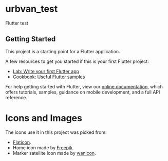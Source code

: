 # urbvan_test

Flutter test

## Getting Started

This project is a starting point for a Flutter application.

A few resources to get you started if this is your first Flutter project:

- [Lab: Write your first Flutter app](https://flutter.dev/docs/get-started/codelab)
- [Cookbook: Useful Flutter samples](https://flutter.dev/docs/cookbook)

For help getting started with Flutter, view our
[online documentation](https://flutter.dev/docs), which offers tutorials,
samples, guidance on mobile development, and a full API reference.

# Icons and Images

The icons use it in this project was picked from:
- [Flaticon](https://www.flaticon.com).
- Home icon made by [Freepik](https://www.flaticon.com/free-icon/map_854878).
- Marker satellite icon made by [wanicon](https://www.flaticon.com/free-icon/satellite_4698849).
